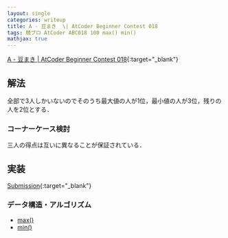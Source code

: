 ```yaml
---
layout: single
categories: writeup
title: A - 豆まき  \| AtCoder Beginner Contest 018
tags: 競プロ AtCoder ABC018 100 max() min()
mathjax: true
---
```


[A - 豆まき \| AtCoder Beginner Contest 018](https://beta.atcoder.jp/contests/abc018/tasks/abc018_1){:target="_blank"}

## 解法
全部で3人しかいないのでそのうち最大値の人が1位，最小値の人が3位，残りの人を2位とする．
### コーナーケース検討
三人の得点は互いに異なることが保証されている．

## 実装

[Submission](https://beta.atcoder.jp/contests/abc018/submissions/3016123){:target="_blank"}

### データ構造・アルゴリズム
- [max()](http://www.cplusplus.com/reference/algorithm/max/)
- [min()](http://www.cplusplus.com/reference/algorithm/min/)